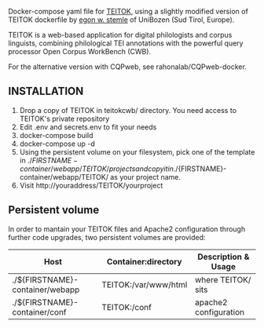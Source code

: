 Docker-compose yaml file for [TEITOK](http://www.teitok.org/index.php?action=home), using a slightly modified version of TEITOK dockerfile by [egon w. stemle](https://gitlab.inf.unibz.it/commul/docker/teitok) of UniBozen (Sud Tirol, Europe).

TEITOK is a web-based application for digital philologists and corpus linguists, combining philological TEI annotations with the powerful query processor Open Corpus WorkBench (CWB).

For the alternative version with CQPweb, see rahonalab/CQPweb-docker.

## INSTALLATION
1. Drop a copy of TEITOK in teitokcwb/ directory. You need access to TEITOK's private repository
2. Edit .env and secrets.env to fit your needs
3. docker-compose build
4. docker-compose up -d
5. Using the persistent volume on your filesystem, pick one of the template in ./${FIRSTNAME}-container/webapp/TEITOK/projects and copy it in ./${FIRSTNAME}-container/webapp/TEITOK/ as your project name.
6. Visit http://youraddress/TEITOK/yourproject

## Persistent volume
In order to mantain your TEITOK files and Apache2 configuration through further code upgrades, two persistent volumes are provided:

| Host | Container:directory | Description & Usage |
| ------ | ----- | ------------------- |
| ./${FIRSTNAME}-container/webapp | TEITOK:/var/www/html | where TEITOK/ sits |
| ./${FIRSTNAME}-container/conf | TEITOK:/conf | apache2 configuration |
